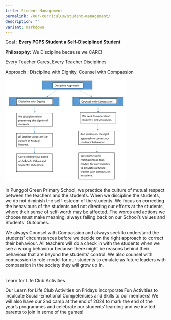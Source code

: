 ```yaml
---
title: Student Management
permalink: /our-curriculum/student-management/
description: ""
variant: markdown
---
```

Goal :&nbsp;**Every PGPS Student a Self-Disciplined Student**




  <p><strong>Philosophy:</strong> We Discipline because we CARE!</p>
<p style="margin-top: 5px;">Every Teacher Cares, Every Teacher Disciplines</p>


Approach : Discipline with Dignity, Counsel with Compassion

<img src="/images/Our%20Curriculum/Student%20Management.png" style="width:75%">


In Punggol Green Primary School, we practice the culture of mutual respect between the teachers and the students. When we discipline the students, we do not diminish the self-esteem of the students. We focus on correcting the behaviours of the students and not directing our efforts at the students, where their sense of self-worth may be affected. The words and actions we choose must make meaning, always falling back on our School’s values and Students’ Outcomes.

  

We always Counsel with Compassion and always seek to understand the students’ circumstances before we decide on the right approach to correct their behaviour. All teachers will do a check in with the students when we see a wrong behaviour because there might be reasons behind their behaviour that are beyond the students’ control. We also counsel with compassion to role-model for our students to emulate as future leaders with compassion in the society they will grow up in.
<br>
<br>

Learn for Life Club Activities <br>

Our Learn for Life Club Activities on Fridays incorporate Fun Activities to inculcate Social-Emotional Competencies and Skills to our members! We will also have our 2nd camp at the end of 2024 to mark the end of the year’s programmes and celebrate our students’ learning and we invited parents to join in some of the games!
